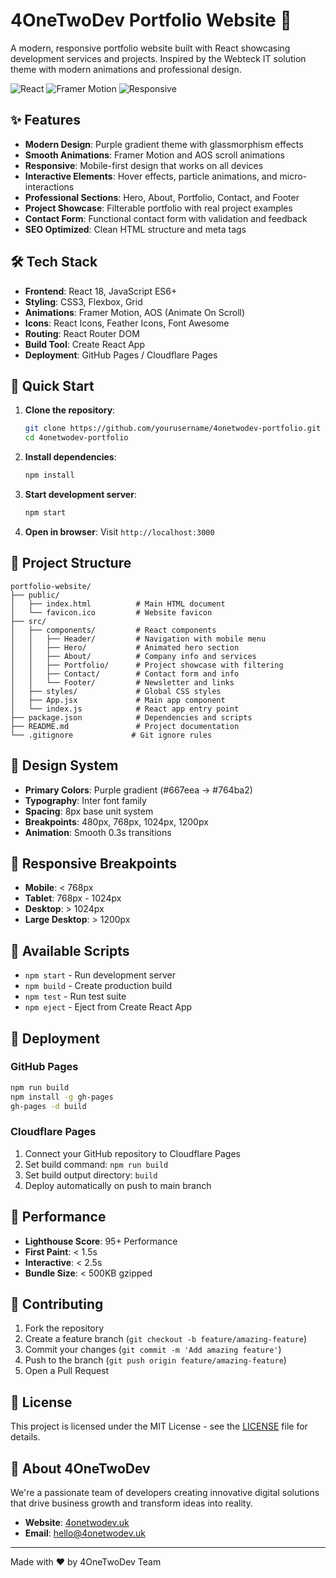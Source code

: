# 4OneTwoDev Portfolio Website 🚀

A modern, responsive portfolio website built with React showcasing development services and projects. Inspired by the Webteck IT solution theme with modern animations and professional design.

![React](https://img.shields.io/badge/React-18.2.0-blue?style=for-the-badge&logo=react)
![Framer Motion](https://img.shields.io/badge/Framer%20Motion-Animations-purple?style=for-the-badge&logo=framer)
![Responsive](https://img.shields.io/badge/Design-Responsive-green?style=for-the-badge)

## ✨ Features

- **Modern Design**: Purple gradient theme with glassmorphism effects
- **Smooth Animations**: Framer Motion and AOS scroll animations
- **Responsive**: Mobile-first design that works on all devices
- **Interactive Elements**: Hover effects, particle animations, and micro-interactions
- **Professional Sections**: Hero, About, Portfolio, Contact, and Footer
- **Project Showcase**: Filterable portfolio with real project examples
- **Contact Form**: Functional contact form with validation and feedback
- **SEO Optimized**: Clean HTML structure and meta tags

## 🛠️ Tech Stack

- **Frontend**: React 18, JavaScript ES6+
- **Styling**: CSS3, Flexbox, Grid
- **Animations**: Framer Motion, AOS (Animate On Scroll)
- **Icons**: React Icons, Feather Icons, Font Awesome
- **Routing**: React Router DOM
- **Build Tool**: Create React App
- **Deployment**: GitHub Pages / Cloudflare Pages

## 🚀 Quick Start

1. **Clone the repository**:
   ```bash
   git clone https://github.com/yourusername/4onetwodev-portfolio.git
   cd 4onetwodev-portfolio
   ```

2. **Install dependencies**:
   ```bash
   npm install
   ```

3. **Start development server**:
   ```bash
   npm start
   ```

4. **Open in browser**: Visit `http://localhost:3000`

## 📁 Project Structure

```
portfolio-website/
├── public/
│   ├── index.html          # Main HTML document
│   └── favicon.ico         # Website favicon
├── src/
│   ├── components/         # React components
│   │   ├── Header/         # Navigation with mobile menu
│   │   ├── Hero/           # Animated hero section
│   │   ├── About/          # Company info and services
│   │   ├── Portfolio/      # Project showcase with filtering
│   │   ├── Contact/        # Contact form and info
│   │   └── Footer/         # Newsletter and links
│   ├── styles/             # Global CSS styles
│   ├── App.jsx             # Main app component
│   └── index.js            # React app entry point
├── package.json            # Dependencies and scripts
├── README.md               # Project documentation
└── .gitignore             # Git ignore rules
```

## 🎨 Design System

- **Primary Colors**: Purple gradient (#667eea → #764ba2)
- **Typography**: Inter font family
- **Spacing**: 8px base unit system
- **Breakpoints**: 480px, 768px, 1024px, 1200px
- **Animation**: Smooth 0.3s transitions

## 📱 Responsive Breakpoints

- **Mobile**: < 768px
- **Tablet**: 768px - 1024px
- **Desktop**: > 1024px
- **Large Desktop**: > 1200px

## 🔧 Available Scripts

- `npm start` - Run development server
- `npm build` - Create production build
- `npm test` - Run test suite
- `npm eject` - Eject from Create React App

## 🚀 Deployment

### GitHub Pages
```bash
npm run build
npm install -g gh-pages
gh-pages -d build
```

### Cloudflare Pages
1. Connect your GitHub repository to Cloudflare Pages
2. Set build command: `npm run build`
3. Set build output directory: `build`
4. Deploy automatically on push to main branch

## 🎯 Performance

- **Lighthouse Score**: 95+ Performance
- **First Paint**: < 1.5s
- **Interactive**: < 2.5s
- **Bundle Size**: < 500KB gzipped

## 🤝 Contributing

1. Fork the repository
2. Create a feature branch (`git checkout -b feature/amazing-feature`)
3. Commit your changes (`git commit -m 'Add amazing feature'`)
4. Push to the branch (`git push origin feature/amazing-feature`)
5. Open a Pull Request

## 📄 License

This project is licensed under the MIT License - see the [LICENSE](LICENSE) file for details.

## 🏢 About 4OneTwoDev

We're a passionate team of developers creating innovative digital solutions that drive business growth and transform ideas into reality.

- **Website**: [4onetwodev.uk](https://4onetwodev.uk)
- **Email**: hello@4onetwodev.uk

---

Made with ❤️ by 4OneTwoDev Team